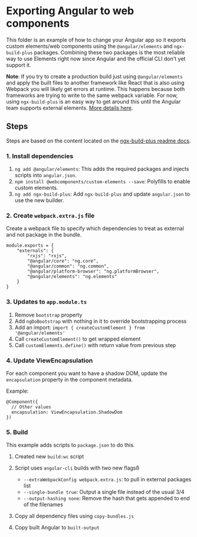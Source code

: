 # Exporting Angular to web components

This folder is an example of how to change your Angular app so it exports custom elements/web components using the `@angular/elements` and `ngx-build-plus` packages. Combining these two packages is the most reliable way to use Elements right now since Angular and the official CLI don't yet support it.

**Note**: If you try to create a production build just using `@angular/elements` and apply the built files to another framework like React that is also using Webpack you will likely get errors at runtime. This happens because both frameworks are trying to write to the same webpack variable. For now, using `ngx-build-plus` is an easy way to get around this until the Angular team supports external elements. [More details here](https://github.com/angular/angular/issues/28267).

## Steps

Steps are based on the content located on the [ngx-build-plus readme docs](https://github.com/manfredsteyer/ngx-build-plus).

### 1. Install dependencies

1. `ng add @angular/elements`: This adds the required packages and injects scripts into `angular.json`.
1. `npm install @webcomponents/custom-elements --save`: Polyfills to enable custom elements.
1. `ng add ngx-build-plus`: Add `ngx-build-plus` and update `angular.json` to use the new builder.

### 2. Create `webpack.extra.js` file

Create a webpack file to specify which dependencies to treat as external and not package in the bundle.

```
module.exports = {
    "externals": {
        "rxjs": "rxjs",
        "@angular/core": "ng.core",
        "@angular/common": "ng.common",
        "@angular/platform-browser": "ng.platformBrowser",
        "@angular/elements": "ng.elements"
    }
}
```

### 3. Updates to `app.module.ts`

1. Remove `bootstrap` property
1. Add `ngDoBootstrap` with nothing in it to override bootstrapping process
1. Add an import: `import { createCustomElement } from '@angular/elements'`
1. Call `createCustomElement()` to get wrapped element
1. Call `customElements.define()` with return value from previous step

### 4. Update ViewEncapsulation

For each component you want to have a shadow DOM, update the `encapsulation` property in the component metadata.

Example:

```
@Component({
  // Other values
  encapsulation: ViewEncapsulation.ShadowDom
})
```

### 5. Build

This example adds scripts to `package.json` to do this.

1. Created new `build:wc` script
1. Script uses `angular-cli` builds with two new flagsß

   - `--extraWebpackConfig webpack.extra.js`: to pull in external packages list
   - `--single-bundle true`: Output a single file instead of the usual 3/4
   - `--output-hashing none`: Remove the hash that gets appended to end of the filenames

1. Copy all dependency files using `copy-bundles.js`
1. Copy built Angular to `built-output`

